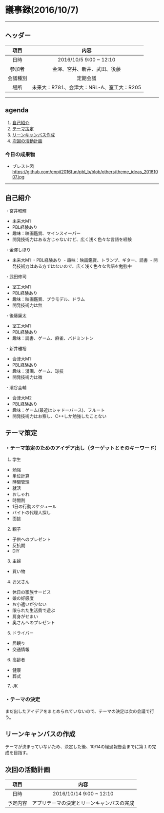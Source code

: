 # 議事録(2016/10/7)
---
## ヘッダー
|項目|内容|
|:--:|:--:|
| 日時 | 2016/10/5  9:00 ~ 12:10|
| 参加者 | 金澤、宮井、新井、武田、後藤|
| 会議種別 | 定期会議 |
| 場所 | 未来大：R781、会津大：NRL-A、室工大：R205 |

---
## agenda
1. [自己紹介](#anchar1)
2. [テーマ策定](#anchar2)
3. [リーンキャンバス作成](#anchar3)
4. [次回の活動計画](#anchar4)

### 今日の成果物 
- ブレスト図　https://github.com/enpit2016fun/pbl_b/blob/others/theme_ideas_20161007.jpg

---

## <div id="anchar1"/>自己紹介
・宮井和輝
  - 未来大M1
  - PBL経験あり
  - 趣味：映画鑑賞、マインスイーパー
  - 開発技術力はある方じゃないけど、広く浅く色々な言語を経験
  
・金澤しほり
  - 未来大M1
  - PBL経験あり
  - 趣味：映画鑑賞、トランプ、ギター、読書
  - 開発技術力はある方ではないので、広く浅く色々な言語を勉強中
  
・武田修司
  - 室工大M1
  - PBL経験あり
  - 趣味：映画鑑賞、プラモデル、ドラム
  - 開発技術力は無
  
・後藤廉太
  - 室工大M1
  - PBL経験あり
  - 趣味：読書、ゲーム、麻雀、バドミントン
  
・新井雅裕
  - 会津大M1
  - PBL経験あり
  - 趣味：漫画、ゲーム、球技
  - 開発技術力は微
  
・濱谷圭輔
  - 会津大M2
  - PBL経験あり
  - 趣味：ゲーム(最近はシャドーバース)、フルート
  - 開発技術力はお察し、C++しか勉強したことない
  

## <div id="anchar2"/>テーマ策定
### ・テーマ策定のためのアイデア出し（ターゲットとそのキーワード）
1. 学生
  - 勉強
  - 単位計算
  - 時間管理
  - 就活
  - おしゃれ
  - 時間割
  - 1日の行動スケジュール
  - バイトの代理人探し
  - 面接
	 
2. 親子
  - 子供へのプレゼント
  - 反抗期
  - DIY
  
3. 主婦
  - 買い物
  
4. お父さん
  - 休日の家族サービス
  - 娘の好感度
  - お小遣いが少ない
  - 限られた生活費で遊ぶ
  - 肩身がせまい
  - 奥さんへのプレゼント
  
5. ドライバー
  - 居眠り
  - 交通情報
  
6. 高齢者
  - 健康
  - 葬式
  
7. JK

### ・テーマの決定
まだ出したアイデアをまとめられていないので、テーマの決定は次の会議で行う。

## <div id="anchar3"/>リーンキャンバスの作成
テーマが決まっていないため、決定した後、10/14の経過報告会までに第１の完成を目指す。


## <div id="anchar4"/>次回の活動計画
|項目|内容|
|:--:|:--:|
| 日時 | 2016/10/14  9:00 ~ 12:10|
| 予定内容 | アプリテーマの決定とリーンキャンバスの完成 |

